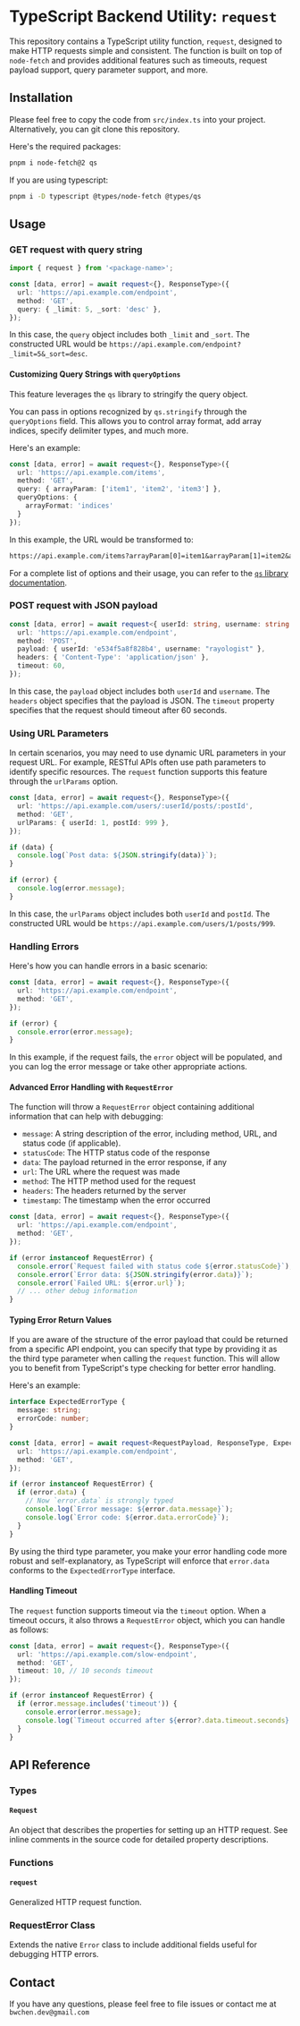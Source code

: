 # TypeScript Backend Utility: `request`

This repository contains a TypeScript utility function, `request`, designed to make HTTP requests simple and consistent. The function is built on top of `node-fetch` and provides additional features such as timeouts, request payload support, query parameter support, and more.

## Installation

Please feel free to copy the code from `src/index.ts` into your project. Alternatively, you can git clone this repository.

Here's the required packages:

```bash
pnpm i node-fetch@2 qs
```

If you are using typescript:

```bash
pnpm i -D typescript @types/node-fetch @types/qs
```

## Usage

### GET request with query string

```typescript
import { request } from '<package-name>';

const [data, error] = await request<{}, ResponseType>({
  url: 'https://api.example.com/endpoint',
  method: 'GET',
  query: { _limit: 5, _sort: 'desc' },
});

```

In this case, the `query` object includes both `_limit` and `_sort`. The constructed URL would be `https://api.example.com/endpoint?_limit=5&_sort=desc`.

#### Customizing Query Strings with `queryOptions`

This feature leverages the `qs` library to stringify the query object.

You can pass in options recognized by `qs.stringify` through the `queryOptions` field. This allows you to control array format, add array indices, specify delimiter types, and much more.

Here's an example:

```typescript
const [data, error] = await request<{}, ResponseType>({
  url: 'https://api.example.com/items',
  method: 'GET',
  query: { arrayParam: ['item1', 'item2', 'item3'] },
  queryOptions: {
    arrayFormat: 'indices'
  }
});
```

In this example, the URL would be transformed to:

```txt
https://api.example.com/items?arrayParam[0]=item1&arrayParam[1]=item2&arrayParam[2]=item3
```

For a complete list of options and their usage, you can refer to the [`qs` library documentation](https://github.com/ljharb/qs).

### POST request with JSON payload

```typescript
const [data, error] = await request<{ userId: string, username: string }, ResponseType>({
  url: 'https://api.example.com/endpoint',
  method: 'POST',
  payload: { userId: 'e534f5a8f828b4', username: "rayologist" },
  headers: { 'Content-Type': 'application/json' },
  timeout: 60,
});
```

In this case, the `payload` object includes both `userId` and `username`. The `headers` object specifies that the payload is JSON. The `timeout` property specifies that the request should timeout after 60 seconds.

### Using URL Parameters

In certain scenarios, you may need to use dynamic URL parameters in your request URL. For example, RESTful APIs often use path parameters to identify specific resources. The `request` function supports this feature through the `urlParams` option.

```typescript
const [data, error] = await request<{}, ResponseType>({
  url: 'https://api.example.com/users/:userId/posts/:postId',
  method: 'GET',
  urlParams: { userId: 1, postId: 999 },
});

if (data) {
  console.log(`Post data: ${JSON.stringify(data)}`);
}

if (error) {
  console.log(error.message);
}
```

In this case, the `urlParams` object includes both `userId` and `postId`. The constructed URL would be `https://api.example.com/users/1/posts/999`.

### Handling Errors

Here's how you can handle errors in a basic scenario:

```typescript
const [data, error] = await request<{}, ResponseType>({
  url: 'https://api.example.com/endpoint',
  method: 'GET',
});

if (error) {
  console.error(error.message);
}
```

In this example, if the request fails, the `error` object will be populated, and you can log the error message or take other appropriate actions.

#### Advanced Error Handling with `RequestError`

The function will throw a `RequestError` object containing additional information that can help with debugging:

- `message`: A string description of the error, including method, URL, and status code (if applicable).
- `statusCode`: The HTTP status code of the response
- `data`: The payload returned in the error response, if any
- `url`: The URL where the request was made
- `method`: The HTTP method used for the request
- `headers`: The headers returned by the server
- `timestamp`: The timestamp when the error occurred

```typescript
const [data, error] = await request<{}, ResponseType>({
  url: 'https://api.example.com/endpoint',
  method: 'GET',
});

if (error instanceof RequestError) {
  console.error(`Request failed with status code ${error.statusCode}`);
  console.error(`Error data: ${JSON.stringify(error.data)}`);
  console.error(`Failed URL: ${error.url}`);
  // ... other debug information
}
```

#### Typing Error Return Values

If you are aware of the structure of the error payload that could be returned from a specific API endpoint, you can specify that type by providing it as the third type parameter when calling the `request` function. This will allow you to benefit from TypeScript's type checking for better error handling.

Here's an example:

```typescript
interface ExpectedErrorType {
  message: string;
  errorCode: number;
}

const [data, error] = await request<RequestPayload, ResponseType, ExpectedErrorType>({
  url: 'https://api.example.com/endpoint',
  method: 'GET',
});

if (error instanceof RequestError) {
  if (error.data) {
    // Now `error.data` is strongly typed
    console.log(`Error message: ${error.data.message}`);
    console.log(`Error code: ${error.data.errorCode}`);
  }
}
```

By using the third type parameter, you make your error handling code more robust and self-explanatory, as TypeScript will enforce that `error.data` conforms to the `ExpectedErrorType` interface.

#### Handling Timeout

The `request` function supports timeout via the `timeout` option. When a timeout occurs, it also throws a `RequestError` object, which you can handle as follows:

```typescript
const [data, error] = await request<{}, ResponseType>({
  url: 'https://api.example.com/slow-endpoint',
  method: 'GET',
  timeout: 10, // 10 seconds timeout
});

if (error instanceof RequestError) {
  if (error.message.includes('timeout')) {
    console.error(error.message);
    console.log(`Timeout occurred after ${error?.data.timeout.seconds} seconds`)
  }
}
```

## API Reference

### Types

#### `Request`

An object that describes the properties for setting up an HTTP request. See inline comments in the source code for detailed property descriptions.

### Functions

#### `request`

Generalized HTTP request function.

### RequestError Class

Extends the native `Error` class to include additional fields useful for debugging HTTP errors.

## Contact

If you have any questions, please feel free to file issues or contact me at `bwchen.dev@gmail.com`
